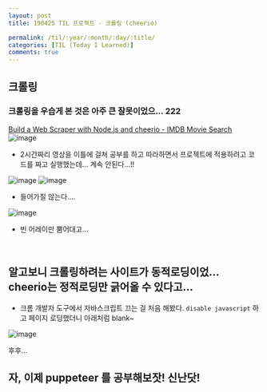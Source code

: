 ```yaml
---
layout: post
title: 190425 TIL 프로젝트 - 크롤링 (cheerio)

permalink: /til/:year/:month/:day/:title/
categories: [TIL (Today I Learned)]
comments: true
---
```


## **크롤링**

### 크롤링을 우습게 본 것은 아주 큰 잘못이었으... 222


[Build a Web Scraper with Node.js and cheerio - IMDB Movie Search](https://www.youtube.com/watch?v=U0btOGPwrIY)
![image](https://user-images.githubusercontent.com/40848630/56706929-bea4e400-6751-11e9-8bb5-c488de9a9af6.png)

- 2시간짜리 영상을 이틀에 걸쳐 공부를 하고 따라하면서 프로젝트에 적용하려고 코드를 짜고 실행했는데... 계속 안된다...!!

![image](https://user-images.githubusercontent.com/40848630/56741814-841d6480-67ae-11e9-983f-15ce20e6a78d.png)
![image](https://user-images.githubusercontent.com/40848630/56741840-939cad80-67ae-11e9-9154-c7d79d03f6d5.png)

- 들어가질 않는다.... 

![image](https://user-images.githubusercontent.com/40848630/56741883-a8794100-67ae-11e9-8b0e-3a1bc64b78f9.png)

- 빈 어레이만 뿜어대고...

<br/>

## 알고보니 크롤링하려는 사이트가 동적로딩이었... cheerio는 정적로딩만 긁어올 수 있다고... 

- 크롬 개발자 도구에서 자바스크립트 끄는 걸 처음 해봤다. `disable javascript` 하고 페이지 로딩했더니 아래처럼 blank~

![image](https://user-images.githubusercontent.com/40848630/56742515-d7dc7d80-67af-11e9-9a36-81a60a7d0930.png)

후후... 




## 자, 이제 puppeteer 를 공부해보잣! 신난닷! 
